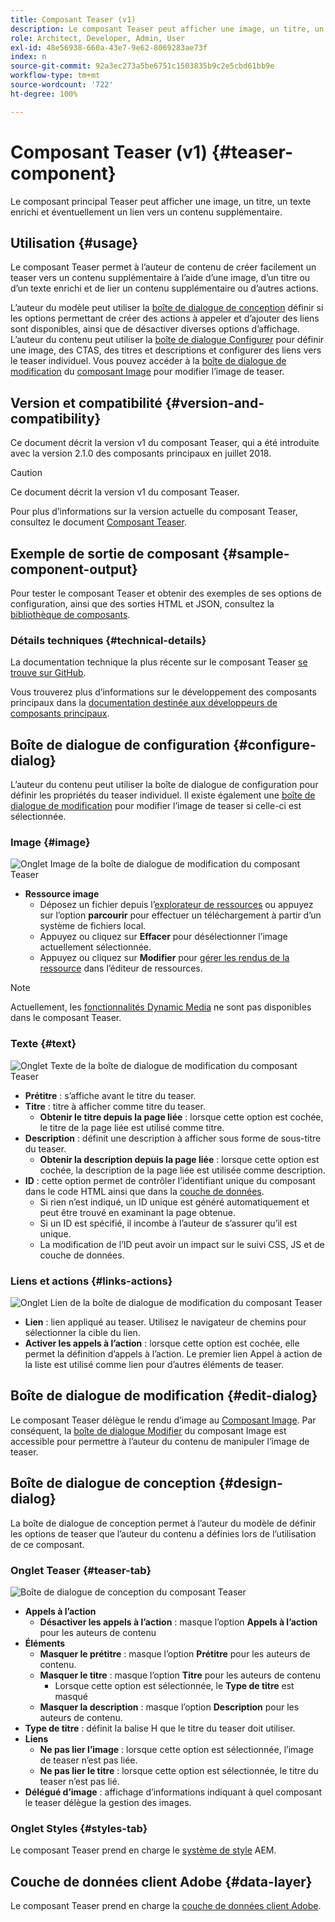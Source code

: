 ```yaml
---
title: Composant Teaser (v1)
description: Le composant Teaser peut afficher une image, un titre, un texte enrichi et éventuellement un lien vers un contenu supplémentaire.
role: Architect, Developer, Admin, User
exl-id: 48e56938-660a-43e7-9e62-8069283ae73f
index: n
source-git-commit: 92a3ec273a5be6751c1503835b9c2e5cbd61bb9e
workflow-type: tm+mt
source-wordcount: '722'
ht-degree: 100%

---
```



# Composant Teaser (v1) {#teaser-component}

Le composant principal Teaser peut afficher une image, un titre, un texte enrichi et éventuellement un lien vers un contenu supplémentaire.

## Utilisation {#usage}

Le composant Teaser permet à l’auteur de contenu de créer facilement un teaser vers un contenu supplémentaire à l’aide d’une image, d’un titre ou d’un texte enrichi et de lier un contenu supplémentaire ou d’autres actions.

L’auteur du modèle peut utiliser la [boîte de dialogue de conception](#design-dialog) définir si les options permettant de créer des actions à appeler et d’ajouter des liens sont disponibles, ainsi que de désactiver diverses options d’affichage. L’auteur du contenu peut utiliser la [boîte de dialogue Configurer](#configure-dialog) pour définir une image, des CTAS, des titres et descriptions et configurer des liens vers le teaser individuel. Vous pouvez accéder à la [boîte de dialogue de modification](image-v1.md#edit-dialog) du [composant Image](image-v1.md) pour modifier l’image de teaser.

## Version et compatibilité {#version-and-compatibility}

Ce document décrit la version v1 du composant Teaser, qui a été introduite avec la version 2.1.0 des composants principaux en juillet 2018.

>[!CAUTION]
>
>Ce document décrit la version v1 du composant Teaser.
>
>Pour plus d’informations sur la version actuelle du composant Teaser, consultez le document [Composant Teaser](/help/components/teaser.md).

## Exemple de sortie de composant {#sample-component-output}

Pour tester le composant Teaser et obtenir des exemples de ses options de configuration, ainsi que des sorties HTML et JSON, consultez la [bibliothèque de composants](https://adobe.com/go/aem_cmp_library_teaser_fr).

### Détails techniques {#technical-details}

La documentation technique la plus récente sur le composant Teaser [se trouve sur GitHub](https://adobe.com/go/aem_cmp_tech_teaser_v1_fr).

Vous trouverez plus d’informations sur le développement des composants principaux dans la [documentation destinée aux développeurs de composants principaux](/help/developing/overview.md).

## Boîte de dialogue de configuration {#configure-dialog}

L’auteur du contenu peut utiliser la boîte de dialogue de configuration pour définir les propriétés du teaser individuel. Il existe également une [boîte de dialogue de modification](#edit-dialog) pour modifier l’image de teaser si celle-ci est sélectionnée.

### Image {#image}

![Onglet Image de la boîte de dialogue de modification du composant Teaser](/help/assets/teaser-edit-image.png)

* **Ressource image**
   * Déposez un fichier depuis l’[explorateur de ressources](https://experienceleague.adobe.com/docs/experience-manager-cloud-service/sites/authoring/fundamentals/environment-tools.html?lang=fr) ou appuyez sur l’option **parcourir** pour effectuer un téléchargement à partir d’un système de fichiers local.
   * Appuyez ou cliquez sur **Effacer** pour désélectionner l’image actuellement sélectionnée.
   * Appuyez ou cliquez sur **Modifier** pour [gérer les rendus de la ressource](https://experienceleague.adobe.com/docs/experience-manager-cloud-service/assets/manage/manage-digital-assets.html?lang=fr) dans l’éditeur de ressources.

>[!NOTE]
>
>Actuellement, les [fonctionnalités Dynamic Media](image-v1.md#dynamic-media) ne sont pas disponibles dans le composant Teaser.

### Texte {#text}

![Onglet Texte de la boîte de dialogue de modification du composant Teaser](/help/assets/teaser-edit-text.png)

* **Prétitre** : s’affiche avant le titre du teaser.
* **Titre** : titre à afficher comme titre du teaser.
   * **Obtenir le titre depuis la page liée** : lorsque cette option est cochée, le titre de la page liée est utilisé comme titre.
* **Description** : définit une description à afficher sous forme de sous-titre du teaser.
   * **Obtenir la description depuis la page liée** : lorsque cette option est cochée, la description de la page liée est utilisée comme description.
* **ID** : cette option permet de contrôler l’identifiant unique du composant dans le code HTML ainsi que dans la [couche de données](/help/developing/data-layer/overview.md).
   * Si rien n’est indiqué, un ID unique est généré automatiquement et peut être trouvé en examinant la page obtenue.
   * Si un ID est spécifié, il incombe à l’auteur de s’assurer qu’il est unique.
   * La modification de l’ID peut avoir un impact sur le suivi CSS, JS et de couche de données.

### Liens et actions {#links-actions}

![Onglet Lien de la boîte de dialogue de modification du composant Teaser](/help/assets/teaser-edit-link.png)

* **Lien** : lien appliqué au teaser. Utilisez le navigateur de chemins pour sélectionner la cible du lien.
* **Activer les appels à l’action** : lorsque cette option est cochée, elle permet la définition d’appels à l’action. Le premier lien Appel à action de la liste est utilisé comme lien pour d’autres éléments de teaser.

## Boîte de dialogue de modification {#edit-dialog}

Le composant Teaser délègue le rendu d’image au [Composant Image](image-v1.md). Par conséquent, la [boîte de dialogue Modifier](image-v1.md#edit-dialog) du composant Image est accessible pour permettre à l’auteur du contenu de manipuler l’image de teaser.

## Boîte de dialogue de conception {#design-dialog}

La boîte de dialogue de conception permet à l’auteur du modèle de définir les options de teaser que l’auteur du contenu a définies lors de l’utilisation de ce composant.

### Onglet Teaser {#teaser-tab}

![Boîte de dialogue de conception du composant Teaser](/help/assets/teaser-design.png)

* **Appels à l’action**
   * **Désactiver les appels à l’action** : masque l’option **Appels à l’action** pour les auteurs de contenu
* **Éléments**
   * **Masquer le prétitre** : masque l’option **Prétitre** pour les auteurs de contenu.
   * **Masquer le titre** : masque l’option **Titre** pour les auteurs de contenu
      * Lorsque cette option est sélectionnée, le **Type de titre** est masqué
   * **Masquer la description** : masque l’option **Description** pour les auteurs de contenu.
* **Type de titre** : définit la balise H que le titre du teaser doit utiliser.
* **Liens**
   * **Ne pas lier l’image** : lorsque cette option est sélectionnée, l’image de teaser n’est pas liée.
   * **Ne pas lier le titre** : lorsque cette option est sélectionnée, le titre du teaser n’est pas lié.
* **Délégué d’image** : affichage d’informations indiquant à quel composant le teaser délègue la gestion des images.

### Onglet Styles {#styles-tab}

Le composant Teaser prend en charge le [système de style](/help/get-started/authoring.md#component-styling) AEM.

## Couche de données client Adobe {#data-layer}

Le composant Teaser prend en charge la [couche de données client Adobe](/help/developing/data-layer/overview.md).
